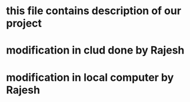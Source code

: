# this file contains description of our project
# modification in clud done by Rajesh
# modification in local computer by Rajesh

